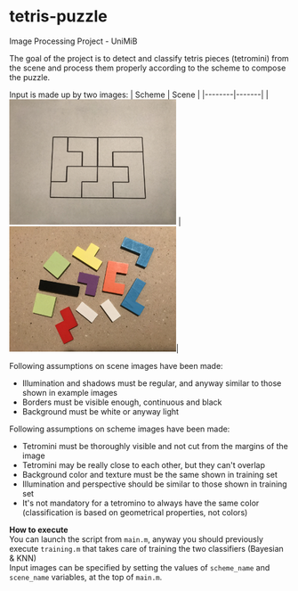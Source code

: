 # tetris-puzzle
Image Processing Project - UniMiB

The goal of the project is to detect and classify tetris pieces (tetromini) from the scene and process them properly according to the scheme to compose the puzzle.

Input is made up by two images:
| Scheme | Scene |
|--------|-------|
|<img src="https://github.com/pietroepis/tetris-puzzle/blob/main/schemes/S06.jpg" width="300"/> | <img src="https://github.com/pietroepis/tetris-puzzle/blob/main/scenes/P10.jpg" width="300"/>|

Following assumptions on scene images have been made:
- Illumination and shadows must be regular, and anyway similar to those shown in example images
- Borders must be visible enough, continuous and black
- Background must be white or anyway light

Following assumptions on scheme images have been made:
- Tetromini must be thoroughly visible and not cut from the margins of the image
- Tetromini may be really close to each other, but they can't overlap
- Background color and texture must be the same shown in training set
- Illumination and perspective should be similar to those shown in training set
- It's not mandatory for a tetromino to always have the same color (classification is based on geometrical properties, not colors)

**How to execute**\
You can launch the script from `main.m`, anyway you should previously execute `training.m` that takes care of training the two classifiers (Bayesian & KNN)\
Input images can be specified by setting the values of `scheme_name` and `scene_name` variables, at the top of `main.m`.
